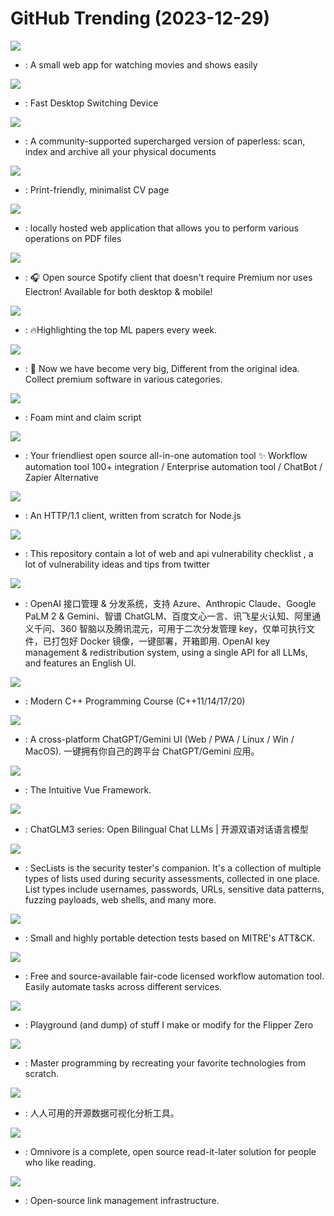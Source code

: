 # GitHub Trending (2023-12-29)

![](https://img.shields.io/badge/TypeScript-New%20999-green?style=flat-square&logo=appveyor)
- [](https://github.comundefined): A small web app for watching movies and shows easily

![](https://img.shields.io/badge/C-New%20657-green?style=flat-square&logo=appveyor)
- [](https://github.comundefined): Fast Desktop Switching Device

![](https://img.shields.io/badge/Python-New%20242-green?style=flat-square&logo=appveyor)
- [](https://github.comundefined): A community-supported supercharged version of paperless: scan, index and archive all your physical documents

![](https://img.shields.io/badge/TypeScript-New%201-green?style=flat-square&logo=appveyor)
- [](https://github.comundefined): Print-friendly, minimalist CV page

![](https://img.shields.io/badge/Java-New%201-green?style=flat-square&logo=appveyor)
- [](https://github.comundefined): locally hosted web application that allows you to perform various operations on PDF files

![](https://img.shields.io/badge/Dart-New%20155-green?style=flat-square&logo=appveyor)
- [](https://github.comundefined): 🎧 Open source Spotify client that doesn't require Premium nor uses Electron! Available for both desktop & mobile!

![](https://img.shields.io/badge/none-New%20243-green?style=flat-square&logo=appveyor)
- [](https://github.comundefined): 🔥Highlighting the top ML papers every week.

![](https://img.shields.io/badge/JavaScript-New%20145-green?style=flat-square&logo=appveyor)
- [](https://github.comundefined):  Now we have become very big, Different from the original idea. Collect premium software in various categories.

![](https://img.shields.io/badge/JavaScript-New%208-green?style=flat-square&logo=appveyor)
- [](https://github.comundefined): Foam mint and claim script

![](https://img.shields.io/badge/TypeScript-New%2055-green?style=flat-square&logo=appveyor)
- [](https://github.comundefined): Your friendliest open source all-in-one automation tool ✨ Workflow automation tool 100+ integration / Enterprise automation tool / ChatBot / Zapier Alternative

![](https://img.shields.io/badge/JavaScript-New%2073-green?style=flat-square&logo=appveyor)
- [](https://github.comundefined): An HTTP/1.1 client, written from scratch for Node.js

![](https://img.shields.io/badge/none-New%2078-green?style=flat-square&logo=appveyor)
- [](https://github.comundefined): This repository contain a lot of web and api vulnerability checklist , a lot of vulnerability ideas and tips from twitter

![](https://img.shields.io/badge/Go-New%2094-green?style=flat-square&logo=appveyor)
- [](https://github.comundefined): OpenAI 接口管理 & 分发系统，支持 Azure、Anthropic Claude、Google PaLM 2 & Gemini、智谱 ChatGLM、百度文心一言、讯飞星火认知、阿里通义千问、360 智脑以及腾讯混元，可用于二次分发管理 key，仅单可执行文件，已打包好 Docker 镜像，一键部署，开箱即用. OpenAI key management & redistribution system, using a single API for all LLMs, and features an English UI.

![](https://img.shields.io/badge/none-New%20290-green?style=flat-square&logo=appveyor)
- [](https://github.comundefined): Modern C++ Programming Course (C++11/14/17/20)

![](https://img.shields.io/badge/TypeScript-New%20201-green?style=flat-square&logo=appveyor)
- [](https://github.comundefined): A cross-platform ChatGPT/Gemini UI (Web / PWA / Linux / Win / MacOS). 一键拥有你自己的跨平台 ChatGPT/Gemini 应用。

![](https://img.shields.io/badge/TypeScript-New%2068-green?style=flat-square&logo=appveyor)
- [](https://github.comundefined): The Intuitive Vue Framework.

![](https://img.shields.io/badge/Python-New%20148-green?style=flat-square&logo=appveyor)
- [](https://github.comundefined): ChatGLM3 series: Open Bilingual Chat LLMs | 开源双语对话语言模型

![](https://img.shields.io/badge/PHP-New%2053-green?style=flat-square&logo=appveyor)
- [](https://github.comundefined): SecLists is the security tester's companion. It's a collection of multiple types of lists used during security assessments, collected in one place. List types include usernames, passwords, URLs, sensitive data patterns, fuzzing payloads, web shells, and many more.

![](https://img.shields.io/badge/C-New%205-green?style=flat-square&logo=appveyor)
- [](https://github.comundefined): Small and highly portable detection tests based on MITRE's ATT&CK.

![](https://img.shields.io/badge/TypeScript-New%2064-green?style=flat-square&logo=appveyor)
- [](https://github.comundefined): Free and source-available fair-code licensed workflow automation tool. Easily automate tasks across different services.

![](https://img.shields.io/badge/C-New%2049-green?style=flat-square&logo=appveyor)
- [](https://github.comundefined): Playground (and dump) of stuff I make or modify for the Flipper Zero

![](https://img.shields.io/badge/none-New%20269-green?style=flat-square&logo=appveyor)
- [](https://github.comundefined): Master programming by recreating your favorite technologies from scratch.

![](https://img.shields.io/badge/Java-New%2030-green?style=flat-square&logo=appveyor)
- [](https://github.comundefined): 人人可用的开源数据可视化分析工具。

![](https://img.shields.io/badge/HTML-New%2091-green?style=flat-square&logo=appveyor)
- [](https://github.comundefined): Omnivore is a complete, open source read-it-later solution for people who like reading.

![](https://img.shields.io/badge/TypeScript-New%2021-green?style=flat-square&logo=appveyor)
- [](https://github.comundefined): Open-source link management infrastructure.

